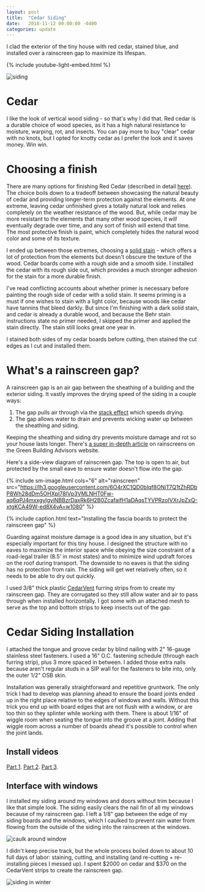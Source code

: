 ```yaml
---
layout: post
title:  "Cedar Siding"
date:   2018-11-12 00:00:00 -0400
categories: update
---
```


I clad the exterior of the tiny house with red cedar, stained blue, and installed over a rainscreen gap to maximize its lifespan.

<!--more-->

{% include youtube-light-embed.html %}

![siding](https://lh3.googleusercontent.com/tBGVJQVFQuVMeQf0waTf3MZJLZWp4fnZTOMQ3UGADpl87Lwml1wgk_x0IsZiDp6BxGozffd7OlA_851WI4f8py3CtTMTcfwUsY1gYiojq9X0GnLe8ye75TqE1OSwQpNIZfftomt1jA=w1080)

# Cedar

I like the look of vertical wood siding - so that's why I did that. Red cedar is a durable choice of wood species, as it has a high natural resistance to moisture, warping, rot, and insects. You can pay more to buy "clear" cedar with no knots, but I opted for knotty cedar as I prefer the look and it saves money. Win win.

# Choosing a finish

There are many options for finishing Red Cedar (described in detail [here][cedar-finishes]). The choice boils down to a tradeoff between showcasing the natural beauty of cedar and providing longer-term protection against the elements. At one extreme, leaving cedar unfinished gives a totally natural look and relies completely on the weather resistance of the wood. But, while cedar may be more resistant to the elements that many other wood species, it _will_ eventually degrade over time, and any sort of finish will extend that time. The most protective finish is paint, which completely hides the natural wood color and some of its texture.

I ended up between those extremes, choosing a [solid stain][behr-solid] - which offers a lot of protection from the elements but doesn't obscure the texture of the wood. Cedar boards come with a rough side and a smooth side. I installed the cedar with its rough side out, which provides a much stronger adhesion for the stain for a more durable finish.

I've read conflicting accounts about whether primer is necessary before painting the rough side of cedar with a solid stain.
It seems priming is a must if one wishes to stain with a light color, because woods like cedar have tannins that bleed darkly.
But since I'm finishing with a dark solid stain, and cedar is already a durable wood, and because the Behr stain instructions state
no primer needed, I skipped the primer and applied the stain directly. The stain still looks great one year in.

I stained both sides of my cedar boards before cutting, then stained the cut edges as I cut and installed them.

<div class="youtube-player" data-id="Kb_7C6u5xN4"></div>

# What's a rainscreen gap?

A rainscreen gap is an air gap between the sheathing of a building and the exterior siding.
It vastly improves the drying speed of the siding in a couple ways:
1. The gap pulls air through via the [stack effect][stack-effect] which speeds drying.
1. The gap allows water to drain and prevents wicking water up between the sheathing and siding.

Keeping the sheathing and siding dry prevents moisture damage and rot so your house lasts longer.
There's [a super in-depth article][gba-rainscreen] on rainscreens on the Green Building Advisors website.

Here's a side-view diagram of rainscreen gap. The top is open to air, but protected by the small eave to ensure water doesn't flow into the gap.

{% include sm-image.html cols="6" alt="rainscreen" src="https://lh3.googleusercontent.com/6O4rXC1QD0blqf8ONiT7Q1tZhRDbP8Wh28dDm5OHXpI78lVp3VMLNHT0Fw-aq6qPJ4mxxgylgyiNBBzrDaxRk6H2B0ZcafaifH1aDAqsTYVPRzoIVXrJpZxQ-xtgKCA49W-ed8X4vA=w1080" %}

<div class="youtube-player" data-id="rVt2RcZT_jA"></div>
{% include caption.html text="Installing the fascia boards to protect the rainscreen gap" %}

Guarding against moisture damage is a good idea in any situation, but it's especially important for this tiny house.
I designed the structure with no eaves to maximize the interior space while obeying the size constraint of a road-legal trailer
(8.5' in most states) and to minimize wind updraft forces on the roof during transport.
The downside to no eaves is that the siding has no protection from rain.
The siding will get wet relatively often, so it needs to be able to dry out quickly.

I used 3/8" thick plastic [CedarVent][cedarvent] furring strips from to create my rainscreen gap. They are corrugated so they still allow water and air to pass through when installed horizontally. I got some with an attached mesh to serve as the top and bottom strips to keep insects out of the gap.

# Cedar Siding Installation

I attached the tongue and groove cedar by blind nailing with 2" 16-gauge stainless steel fasteners. I used a 16" O.C. fastening schedule (through each furring strip), plus 3 more spaced in between. I added those extra nails because aren't regular studs in a SIP wall for the fasteners to bite into, only the outer 1/2" OSB skin.

Installation was generally straightforward and repetitive gruntwork. The only trick I had to develop was planning
ahead to ensure the board joints ended up in the right place relative to the edges of windows and walls.
Without this trick you end up with board edges that are not flush with a window, or are too thin so they splinter while working with them.
There is about 1/16" of wiggle room when seating the tongue into the groove at a joint.
Adding that wiggle room across a number of boards ahead it's possible to control when the joint lands.

## Install videos

[Part 1][part-1]. [Part 2][part-2]. [Part 3][part-3].

## Interface with windows

I installed my siding around my windows and doors without trim because I like that simple look.
The siding easily clears the nail fin of all my windows because of my rainscreen gap.
I left a 1/8" gap between the edge of my siding boards and the windows,
which I caulked to prevent rain water from flowing from the outside of the siding into the rainscreen at the windows.

![caulk around window](https://lh3.googleusercontent.com/qYi0l_MWnr4ni_ipiNQP_U3dwU2RUDfYr7ueQqT0QfCxNuWObDZla-TcWCJbwYoXEWgiDEvzExSzVPFI5UWmkxHRNfIlAhTE6kNEtMBxTMsdiiMg-P1h4DpTaB9rEzINuC5ea7zYlQ=w1080)

I didn't keep precise track, but the whole process boiled down to about 10 full days of labor: staining, cutting, and installing (and re-cutting + re-installing pieces I messed up).
I spent $2000 on cedar and $370 on the CedarVent strips to create the rainscreen gap.

![siding in winter](https://lh3.googleusercontent.com/U5GyQRJ6hI1xiv6DIjh3bHpOvJ2lVlY0_6Xzwb_fpwdmkE-eJLTVsIY8YeI4-g0durw7HoDg8amlkmsYtWv28UXBUoKyljvjZiDhZjPRX6G051SBzhDE-UWvPT1qsxtpD7HBa-T5ZA=w1080)

[cedar-finishes]: https://www.realcedar.com/outdoor/finishing-choices/
[behr-solid]: https://www.behr.com/consumer/products/wood-stains-finishes-cleaners-and-strippers/behr-premium-solid-color-waterproofing-stain-and-sealer
[stack-effect]: https://en.wikipedia.org/wiki/Stack_effect
[gba-rainscreen]: https://www.greenbuildingadvisor.com/article/all-about-rainscreens
[cedarvent]: https://dciproducts.com/cedarvent/
[part-1]: https://www.youtube.com/watch?v=iCM21Gudf34
[part-2]: https://www.youtube.com/watch?v=k5hM9FfdxbA
[part-3]: https://www.youtube.com/watch?v=Kb_7C6u5xN4
